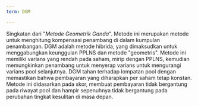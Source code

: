 ```yaml
---
term: DGM

---
```

Singkatan dari "*Metode Geometrik Ganda*". Metode ini merupakan metode untuk menghitung kompensasi penambang di dalam kumpulan penambangan. DGM adalah metode hibrida, yang dimaksudkan untuk menggabungkan keunggulan PPLNS dan metode "geometris". Metode ini memiliki varians yang rendah pada saham, mirip dengan PPLNS, kemudian memungkinkan penambang untuk menyerap varians untuk mengurangi varians pool selanjutnya. DGM tahan terhadap lompatan pool dengan memastikan bahwa pembayaran yang diharapkan per saham tetap konstan. Metode ini didasarkan pada skor, membuat pembayaran tidak bergantung pada riwayat pool dan hampir sepenuhnya tidak bergantung pada perubahan tingkat kesulitan di masa depan.